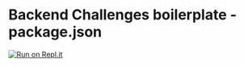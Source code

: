 # Backend Challenges boilerplate - package.json
[![Run on Repl.it](https://repl.it/badge/github/freeCodeCamp/boilerplate-npm)](https://replit.com/@QuanNguyen93/nodejs-learning-freecodecamp)